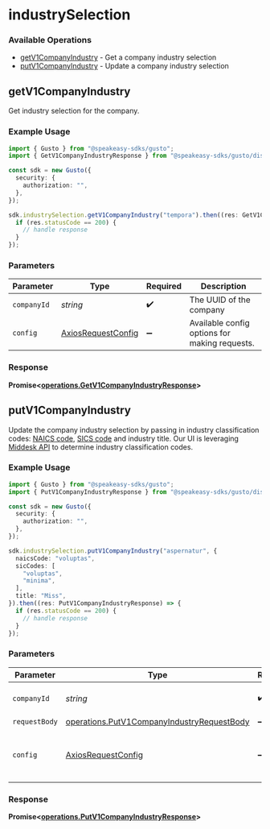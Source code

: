 # industrySelection

### Available Operations

* [getV1CompanyIndustry](#getv1companyindustry) - Get a company industry selection
* [putV1CompanyIndustry](#putv1companyindustry) - Update a company industry selection

## getV1CompanyIndustry

Get industry selection for the company.

### Example Usage

```typescript
import { Gusto } from "@speakeasy-sdks/gusto";
import { GetV1CompanyIndustryResponse } from "@speakeasy-sdks/gusto/dist/sdk/models/operations";

const sdk = new Gusto({
  security: {
    authorization: "",
  },
});

sdk.industrySelection.getV1CompanyIndustry("tempora").then((res: GetV1CompanyIndustryResponse) => {
  if (res.statusCode == 200) {
    // handle response
  }
});
```

### Parameters

| Parameter                                                    | Type                                                         | Required                                                     | Description                                                  |
| ------------------------------------------------------------ | ------------------------------------------------------------ | ------------------------------------------------------------ | ------------------------------------------------------------ |
| `companyId`                                                  | *string*                                                     | :heavy_check_mark:                                           | The UUID of the company                                      |
| `config`                                                     | [AxiosRequestConfig](https://axios-http.com/docs/req_config) | :heavy_minus_sign:                                           | Available config options for making requests.                |


### Response

**Promise<[operations.GetV1CompanyIndustryResponse](../../models/operations/getv1companyindustryresponse.md)>**


## putV1CompanyIndustry

Update the company industry selection by passing in industry classification codes: [NAICS code](https://www.naics.com), [SICS code](https://siccode.com/) and industry title. Our UI is leveraging [Middesk API](https://docs.middesk.com/reference/introduction) to determine industry classification codes.

### Example Usage

```typescript
import { Gusto } from "@speakeasy-sdks/gusto";
import { PutV1CompanyIndustryResponse } from "@speakeasy-sdks/gusto/dist/sdk/models/operations";

const sdk = new Gusto({
  security: {
    authorization: "",
  },
});

sdk.industrySelection.putV1CompanyIndustry("aspernatur", {
  naicsCode: "voluptas",
  sicCodes: [
    "voluptas",
    "minima",
  ],
  title: "Miss",
}).then((res: PutV1CompanyIndustryResponse) => {
  if (res.statusCode == 200) {
    // handle response
  }
});
```

### Parameters

| Parameter                                                                                                | Type                                                                                                     | Required                                                                                                 | Description                                                                                              |
| -------------------------------------------------------------------------------------------------------- | -------------------------------------------------------------------------------------------------------- | -------------------------------------------------------------------------------------------------------- | -------------------------------------------------------------------------------------------------------- |
| `companyId`                                                                                              | *string*                                                                                                 | :heavy_check_mark:                                                                                       | The UUID of the company                                                                                  |
| `requestBody`                                                                                            | [operations.PutV1CompanyIndustryRequestBody](../../models/operations/putv1companyindustryrequestbody.md) | :heavy_minus_sign:                                                                                       | N/A                                                                                                      |
| `config`                                                                                                 | [AxiosRequestConfig](https://axios-http.com/docs/req_config)                                             | :heavy_minus_sign:                                                                                       | Available config options for making requests.                                                            |


### Response

**Promise<[operations.PutV1CompanyIndustryResponse](../../models/operations/putv1companyindustryresponse.md)>**

